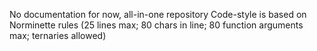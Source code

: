 No documentation for now, all-in-one repository
Code-style is based on Norminette rules (25 lines max; 80 chars in line; 80 function arguments max; ternaries allowed)  
